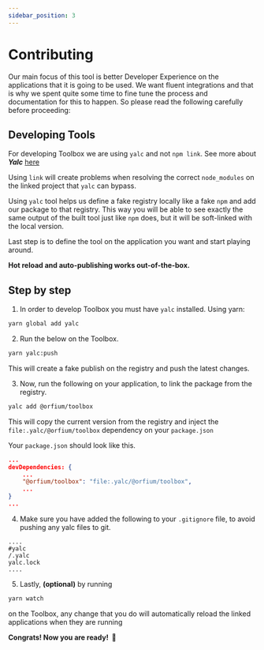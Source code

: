 ```yaml
---
sidebar_position: 3
---
```


# Contributing

Our main focus of this tool is better Developer Experience on the applications that it is going to be used. We want fluent integrations and that is why we spent
quite some time to fine tune the process and documentation for this to happen. So please read the following carefully before proceeding:

## Developing Tools

For developing Toolbox we are using `yalc` and not `npm link`. See more about **_Yalc_** [here](https://github.com/wclr/yalc)

Using `link` will create problems when resolving the correct `node_modules` on the linked project that `yalc` can bypass.

Using `yalc` tool helps us define a fake registry locally like a fake `npm` and add our package to that registry.
This way you will be able to see exactly the same output of the built tool just like `npm` does, but it will be soft-linked with the local version.

Last step is to define the tool on the application you want and start playing around.

**Hot reload and auto-publishing works out-of-the-box.**

## Step by step

1. In order to develop Toolbox you must have `yalc` installed. Using yarn:

```bash
yarn global add yalc
```

2. Run the below on the Toolbox.

```bash
yarn yalc:push
```

This will create a fake publish on the registry and push the latest changes.

3. Now, run the following on your application, to link the package from the registry.

```bash
yalc add @orfium/toolbox
```

This will copy the current version from the registry and inject the `file:.yalc/@orfium/toolbox` dependency on your `package.json`

Your `package.json` should look like this.

```json
...
devDependencies: {
    ...
    "@orfium/toolbox": "file:.yalc/@orfium/toolbox",
    ...
}
...
```

4. Make sure you have added the following to your `.gitignore` file, to avoid pushing any yalc files to git.

```gitignore
....
#yalc
/.yalc
yalc.lock
....
```

5. Lastly, **(optional)** by running

```bash
yarn watch
```

on the Toolbox, any change that you do will automatically reload the linked applications when they are running

**Congrats! Now you are ready! &nbsp;🎉**
